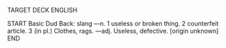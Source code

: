 TARGET DECK
ENGLISH

START
Basic
Dud
Back: slang —n. 1 useless or broken thing. 2 counterfeit article. 3 (in pl.) Clothes, rags. —adj. Useless, defective. [origin unknown]
END
